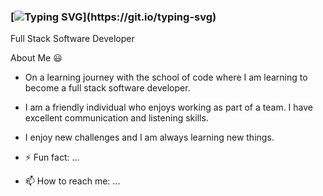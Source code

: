 ### [![Typing SVG](https://readme-typing-svg.herokuapp.com?color=%23F74299&size=24&center=true&vCenter=true&lines=Hey+There!+I'm+Simren+Chandan!+;Welcome+to+my+GitHub+Profile!)](https://git.io/typing-svg)

Full Stack Software Developer

About Me 😃

- On a learning journey with the school of code where I am learning to become a full stack software developer.
- I am a friendly individual who enjoys working as part of a team. I have excellent communication and listening skills. 
- I enjoy new challenges and I am always learning new things.

- ⚡ Fun fact: ...
- 📫 How to reach me: ...


